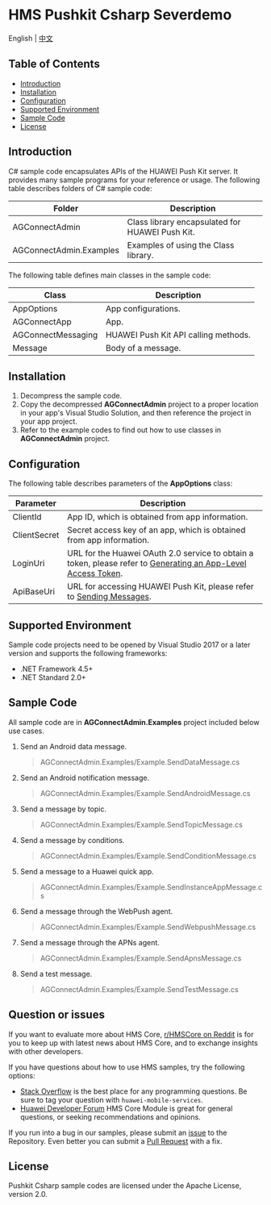 # HMS Pushkit Csharp Severdemo
English | [中文](https://github.com/HMS-Core/hms-push-serverdemo-csharp/blob/master/README_ZH.md)

## Table of Contents
* [Introduction](#introduction)
* [Installation](#installation)
* [Configuration](#configuration)
* [Supported Environment](#supported-environment)
* [Sample Code](#sample-code)
* [License](#license)

## Introduction

C# sample code encapsulates APIs of the HUAWEI Push Kit server. It provides many sample programs for your reference or usage. The following table describes folders of C# sample code:

| Folder       | Description |
| ------------ | ----------- |
|AGConnectAdmin|Class library encapsulated for HUAWEI Push Kit.|
|AGConnectAdmin.Examples|Examples of using the Class library.|

The following table defines main classes in the sample code:

| Class       | Description |
| ----------- | ----------- |
|AppOptions|App configurations.|
|AGConnectApp|App.|
|AGConnectMessaging|HUAWEI Push Kit API calling methods.|
|Message|Body of a message.|

## Installation

1. Decompress the sample code.
2. Copy the decompressed **AGConnectAdmin** project to a proper location in your app's Visual Studio Solution, and then reference the project in your app project.
3. Refer to the example codes to find out how to use classes in **AGConnectAdmin** project.

## Configuration

The following table describes parameters of the **AppOptions** class:

| Parameter   | Description |
| ----------- | ----------- |
|ClientId|App ID, which is obtained from app information.|
|ClientSecret|Secret access key of an app, which is obtained from app information.|
|LoginUri|URL for the Huawei OAuth 2.0 service to obtain a token, please refer to [Generating an App-Level Access Token](https://developer.huawei.com/consumer/en/doc/development/parts-Guides/generating_app_level_access_token).|
|ApiBaseUri|URL for accessing HUAWEI Push Kit, please refer to [Sending Messages](https://developer.huawei.com/consumer/en/doc/development/HMS-References/push-sendapi).|

## Supported Environment

Sample code projects need to be opened by Visual Studio 2017 or a later version and supports the following frameworks:

- .NET Framework 4.5+
- .NET Standard 2.0+

## Sample Code

All sample code are in **AGConnectAdmin.Examples** project included below use cases.

1. Send an Android data message.
   > AGConnectAdmin.Examples/Example.SendDataMessage.cs
2. Send an Android notification message.
   > AGConnectAdmin.Examples/Example.SendAndroidMessage.cs
3. Send a message by topic.
   > AGConnectAdmin.Examples/Example.SendTopicMessage.cs
4. Send a message by conditions.
   > AGConnectAdmin.Examples/Example.SendConditionMessage.cs
5. Send a message to a Huawei quick app.
   > AGConnectAdmin.Examples/Example.SendInstanceAppMessage.cs
6. Send a message through the WebPush agent.
   > AGConnectAdmin.Examples/Example.SendWebpushMessage.cs
7. Send a message through the APNs agent.
   > AGConnectAdmin.Examples/Example.SendApnsMessage.cs
8. Send a test message.
   > AGConnectAdmin.Examples/Example.SendTestMessage.cs

## Question or issues
If you want to evaluate more about HMS Core,
[r/HMSCore on Reddit](https://www.reddit.com/r/HuaweiDevelopers/) is for you to keep up with latest news about HMS Core, and to exchange insights with other developers.

If you have questions about how to use HMS samples, try the following options:
- [Stack Overflow](https://stackoverflow.com/questions/tagged/huawei-mobile-services) is the best place for any programming questions. Be sure to tag your question with 
`huawei-mobile-services`.
- [Huawei Developer Forum](https://forums.developer.huawei.com/forumPortal/en/home?fid=0101187876626530001) HMS Core Module is great for general questions, or seeking recommendations and opinions.

If you run into a bug in our samples, please submit an [issue](https://github.com/HMS-Core/hms-push-serverdemo-csharp/issues) to the Repository. Even better you can submit a [Pull Request](https://github.com/HMS-Core/hms-push-serverdemo-csharp/pulls) with a fix.

## License
Pushkit Csharp sample codes are licensed under the Apache License, version 2.0.
